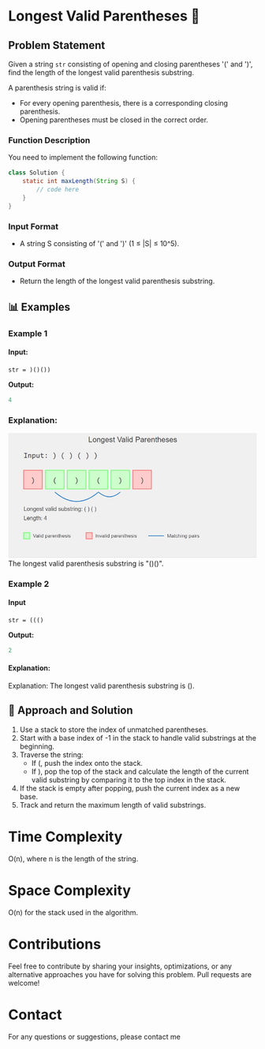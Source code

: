 # Longest Valid Parentheses 🥇

## Problem Statement

Given a string `str` consisting of opening and closing parentheses '(' and ')', find the length of the longest valid parenthesis substring.

A parenthesis string is valid if:

- For every opening parenthesis, there is a corresponding closing parenthesis.
- Opening parentheses must be closed in the correct order.

### Function Description

You need to implement the following function:

```java
class Solution {
    static int maxLength(String S) {
        // code here
    }
}
```

### **Input Format**

- A string S consisting of '(' and ')' (1 ≤ |S| ≤ 10^5).

### **Output Format**

- Return the length of the longest valid parenthesis substring.

## 📊 Examples

### Example 1

#### Input:

```
str = )()())
```

**Output:**

```java
4
```

### Explanation:

![Example 1](Example%201.jpg)
The longest valid parenthesis substring is "()()".

### Example 2

#### Input

```
str = ((()
```

**Output:**

```java
2
```

#### Explanation:

Explanation: The longest valid parenthesis substring is ().

## 🧠 Approach and Solution

1. Use a stack to store the index of unmatched parentheses.
2. Start with a base index of -1 in the stack to handle valid substrings at the beginning.
3. Traverse the string:
   - If (, push the index onto the stack.
   - If ), pop the top of the stack and calculate the length of the current valid substring by comparing it to the top index in the stack.
4. If the stack is empty after popping, push the current index as a new base.
5. Track and return the maximum length of valid substrings.

# Time Complexity

O(n), where n is the length of the string.

# Space Complexity

O(n) for the stack used in the algorithm.

# Contributions

Feel free to contribute by sharing your insights, optimizations, or any alternative approaches you have for solving this problem. Pull requests are welcome!

# Contact

For any questions or suggestions, please contact me
